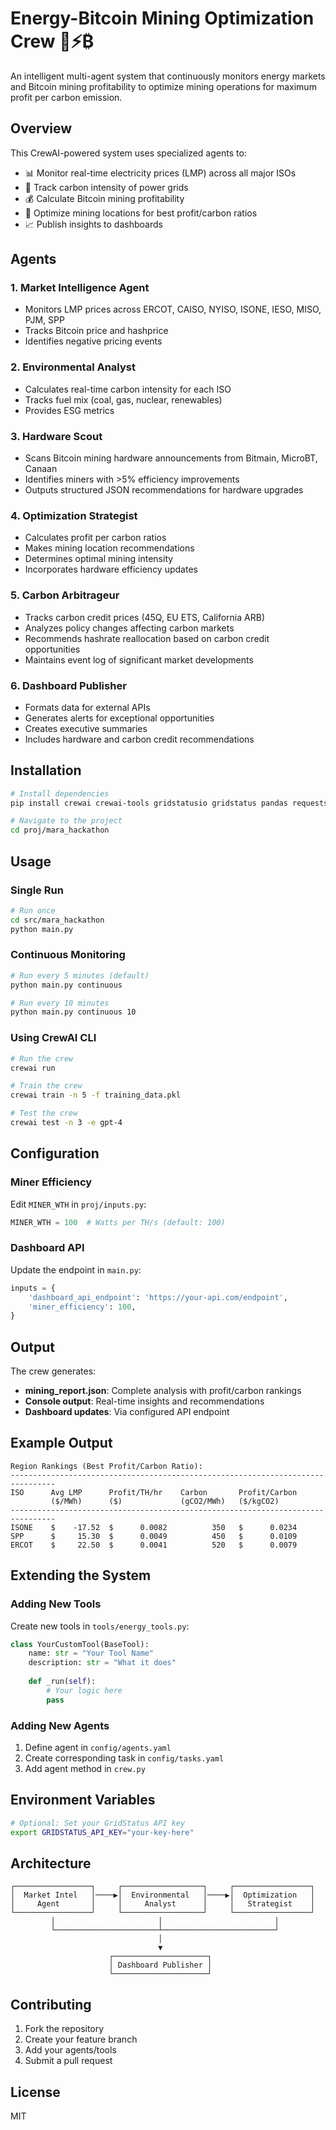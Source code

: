 # Energy-Bitcoin Mining Optimization Crew 🌊⚡️₿

An intelligent multi-agent system that continuously monitors energy markets and Bitcoin mining profitability to optimize mining operations for maximum profit per carbon emission.

## Overview

This CrewAI-powered system uses specialized agents to:
- 📊 Monitor real-time electricity prices (LMP) across all major ISOs
- 🌱 Track carbon intensity of power grids
- 💰 Calculate Bitcoin mining profitability
- 🎯 Optimize mining locations for best profit/carbon ratios
- 📈 Publish insights to dashboards

## Agents

### 1. Market Intelligence Agent
- Monitors LMP prices across ERCOT, CAISO, NYISO, ISONE, IESO, MISO, PJM, SPP
- Tracks Bitcoin price and hashprice
- Identifies negative pricing events

### 2. Environmental Analyst
- Calculates real-time carbon intensity for each ISO
- Tracks fuel mix (coal, gas, nuclear, renewables)
- Provides ESG metrics

### 3. Hardware Scout
- Scans Bitcoin mining hardware announcements from Bitmain, MicroBT, Canaan
- Identifies miners with >5% efficiency improvements
- Outputs structured JSON recommendations for hardware upgrades

### 4. Optimization Strategist
- Calculates profit per carbon ratios
- Makes mining location recommendations
- Determines optimal mining intensity
- Incorporates hardware efficiency updates

### 5. Carbon Arbitrageur
- Tracks carbon credit prices (45Q, EU ETS, California ARB)
- Analyzes policy changes affecting carbon markets
- Recommends hashrate reallocation based on carbon credit opportunities
- Maintains event log of significant market developments

### 6. Dashboard Publisher
- Formats data for external APIs
- Generates alerts for exceptional opportunities
- Creates executive summaries
- Includes hardware and carbon credit recommendations

## Installation

```bash
# Install dependencies
pip install crewai crewai-tools gridstatusio gridstatus pandas requests

# Navigate to the project
cd proj/mara_hackathon
```

## Usage

### Single Run
```bash
# Run once
cd src/mara_hackathon
python main.py
```

### Continuous Monitoring
```bash
# Run every 5 minutes (default)
python main.py continuous

# Run every 10 minutes
python main.py continuous 10
```

### Using CrewAI CLI
```bash
# Run the crew
crewai run

# Train the crew
crewai train -n 5 -f training_data.pkl

# Test the crew
crewai test -n 3 -e gpt-4
```

## Configuration

### Miner Efficiency
Edit `MINER_WTH` in `proj/inputs.py`:
```python
MINER_WTH = 100  # Watts per TH/s (default: 100)
```

### Dashboard API
Update the endpoint in `main.py`:
```python
inputs = {
    'dashboard_api_endpoint': 'https://your-api.com/endpoint',
    'miner_efficiency': 100,
}
```

## Output

The crew generates:
- **mining_report.json**: Complete analysis with profit/carbon rankings
- **Console output**: Real-time insights and recommendations
- **Dashboard updates**: Via configured API endpoint

## Example Output

```
Region Rankings (Best Profit/Carbon Ratio):
--------------------------------------------------------------------------------
ISO      Avg LMP      Profit/TH/hr    Carbon       Profit/Carbon
         ($/MWh)      ($)             (gCO2/MWh)   ($/kgCO2)
--------------------------------------------------------------------------------
ISONE    $    -17.52  $      0.0082          350   $      0.0234
SPP      $     15.30  $      0.0049          450   $      0.0109
ERCOT    $     22.50  $      0.0041          520   $      0.0079
```

## Extending the System

### Adding New Tools
Create new tools in `tools/energy_tools.py`:
```python
class YourCustomTool(BaseTool):
    name: str = "Your Tool Name"
    description: str = "What it does"
    
    def _run(self):
        # Your logic here
        pass
```

### Adding New Agents
1. Define agent in `config/agents.yaml`
2. Create corresponding task in `config/tasks.yaml`
3. Add agent method in `crew.py`

## Environment Variables

```bash
# Optional: Set your GridStatus API key
export GRIDSTATUS_API_KEY="your-key-here"
```

## Architecture

```
┌─────────────────┐     ┌──────────────────┐     ┌─────────────────┐
│  Market Intel   │────▶│  Environmental   │────▶│  Optimization   │
│     Agent       │     │     Analyst      │     │   Strategist    │
└─────────────────┘     └──────────────────┘     └─────────────────┘
         │                       │                         │
         └───────────────────────┴─────────────────────────┘
                                 │
                                 ▼
                      ┌─────────────────────┐
                      │ Dashboard Publisher │
                      └─────────────────────┘
```

## Contributing

1. Fork the repository
2. Create your feature branch
3. Add your agents/tools
4. Submit a pull request

## License

MIT

